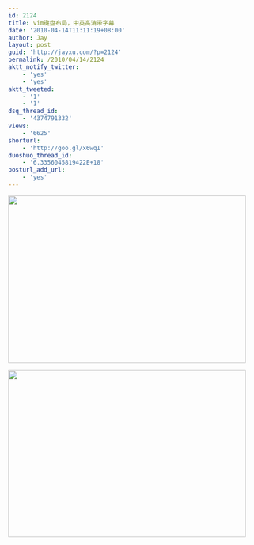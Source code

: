 ```yaml
---
id: 2124
title: vim键盘布局，中英高清带字幕
date: '2010-04-14T11:11:19+08:00'
author: Jay
layout: post
guid: 'http://jayxu.com/?p=2124'
permalink: /2010/04/14/2124
aktt_notify_twitter:
    - 'yes'
    - 'yes'
aktt_tweeted:
    - '1'
    - '1'
dsq_thread_id:
    - '4374791332'
views:
    - '6625'
shorturl:
    - 'http://goo.gl/x6wqI'
duoshuo_thread_id:
    - '6.3356045819422E+18'
posturl_add_url:
    - 'yes'
---
```


<a href="http://jayxu.com/log/wp-content/uploads/2010/04/vi-vim-cheat-sheet.gif"><img class="alignnone size-medium wp-image-2125" title="vi-vim-cheat-sheet" src="http://jayxu.com/log/wp-content/uploads/2010/04/vi-vim-cheat-sheet.gif" alt="" width="480" height="339" /></a>

<a href="http://jayxu.com/log/wp-content/uploads/2010/04/vim_go.png"><img class="alignnone size-medium wp-image-2126" title="vim_go" src="http://jayxu.com/log/wp-content/uploads/2010/04/vim_go.png" alt="" width="480" height="338" /></a>